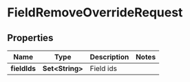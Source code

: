

# FieldRemoveOverrideRequest


## Properties

| Name | Type | Description | Notes |
|------------ | ------------- | ------------- | -------------|
|**fieldIds** | **Set&lt;String&gt;** | Field ids |  |



